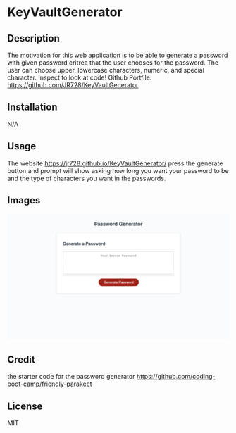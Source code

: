 # KeyVaultGenerator

## Description
The motivation for this web application is to be able to generate a password with given password critrea that the user chooses for the password. The user can choose upper, lowercase characters, numeric, and special character. Inspect to look at code!
Github Portfile: https://github.com/JR728/KeyVaultGenerator

## Installation
N/A
## Usage
The website https://jr728.github.io/KeyVaultGenerator/ press the generate button and prompt will show asking how long you want your password to be and the type of characters you want in the passwords.

## Images
![ScreenShot](images/Password-generator.png)

## Credit
the starter code for the password generator https://github.com/coding-boot-camp/friendly-parakeet
## License
MIT